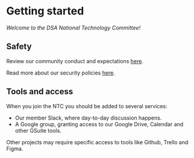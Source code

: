 # Getting started

*Welcome to the DSA National Technology Committee!*

## Safety

Review our community conduct and expectations [here](./code-of-conduct.md).

Read more about our security policies [here](./security.md).

## Tools and access

When you join the NTC you should be added to several services:

- Our member Slack, where day-to-day discussion happens.
- A Google group, granting access to our Google Drive, Calendar and other GSuite tools.

Other projects may require specific access to tools like Github, Trello and Figma.